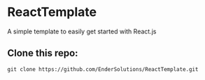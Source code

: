 # ReactTemplate
A simple template to easily get started with React.js

## Clone this repo:
`git clone https://github.com/EnderSolutions/ReactTemplate.git`
